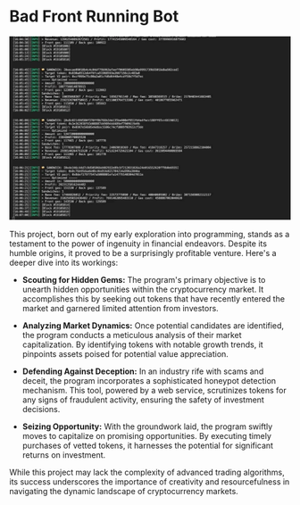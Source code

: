 # Bad Front Running Bot

![hippo](https://github.com/Ljankovi2003/A-Bad-Front-Running-Bot/blob/main/bot.gif)


This project, born out of my early exploration into programming, stands as a testament to the power of ingenuity in financial endeavors. Despite its humble origins, it proved to be a surprisingly profitable venture. Here's a deeper dive into its workings:

- **Scouting for Hidden Gems:** The program's primary objective is to unearth hidden opportunities within the cryptocurrency market. It accomplishes this by seeking out tokens that have recently entered the market and garnered limited attention from investors.

- **Analyzing Market Dynamics:** Once potential candidates are identified, the program conducts a meticulous analysis of their market capitalization. By identifying tokens with notable growth trends, it pinpoints assets poised for potential value appreciation.

- **Defending Against Deception:** In an industry rife with scams and deceit, the program incorporates a sophisticated honeypot detection mechanism. This tool, powered by a web service, scrutinizes tokens for any signs of fraudulent activity, ensuring the safety of investment decisions.

- **Seizing Opportunity:** With the groundwork laid, the program swiftly moves to capitalize on promising opportunities. By executing timely purchases of vetted tokens, it harnesses the potential for significant returns on investment.

While this project may lack the complexity of advanced trading algorithms, its success underscores the importance of creativity and resourcefulness in navigating the dynamic landscape of cryptocurrency markets.
